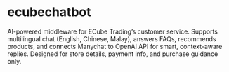# ecubechatbot
AI-powered middleware for ECube Trading’s customer service. Supports multilingual chat (English, Chinese, Malay), answers FAQs, recommends products, and connects Manychat to OpenAI API for smart, context-aware replies. Designed for store details, payment info, and purchase guidance only.
